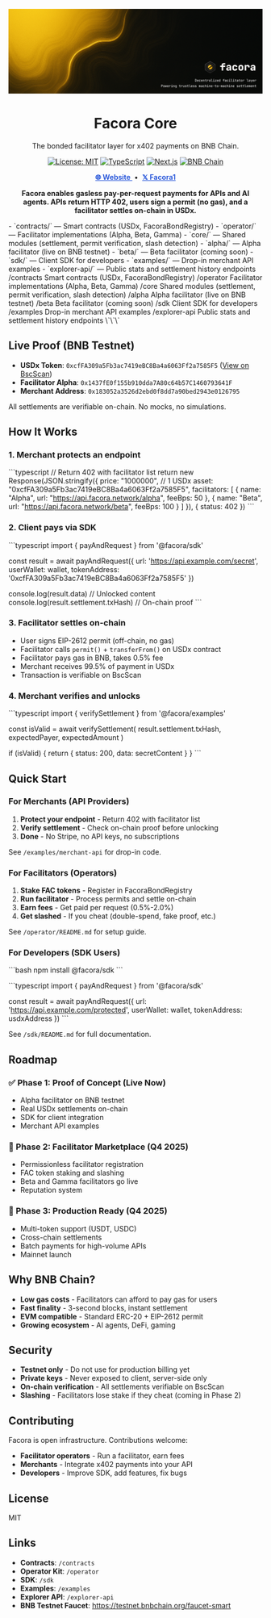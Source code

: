 <p align="center">
  <img src="assets/facora-banner.png" alt="Facora banner" />
</p>

<h1 align="center">Facora Core</h1>

<p align="center">The bonded facilitator layer for x402 payments on BNB Chain.</p>

<p align="center">
  <a href="https://opensource.org/licenses/MIT"><img src="https://img.shields.io/badge/License-MIT-yellow.svg" alt="License: MIT" /></a>
  <a href="https://www.typescriptlang.org/"><img src="https://img.shields.io/badge/TypeScript-5.2-blue" alt="TypeScript" /></a>
  <a href="https://nextjs.org/"><img src="https://img.shields.io/badge/Next.js-14.0-black" alt="Next.js" /></a>
  <a href="https://testnet.bscscan.com/"><img src="https://img.shields.io/badge/BNB%20Chain-Testnet-yellow" alt="BNB Chain" /></a>
</p>

<p align="center">
  <a href="https://facora.org/" style="color:#1d4ed8;text-decoration:underline;font-weight:600;">
    🌐 Website
  </a>
  &nbsp;•&nbsp;
  <a href="https://x.com/facora1" style="color:#1d4ed8;text-decoration:underline;font-weight:600;">
    𝕏 Facora1
  </a>
</p>

<p align="center"><strong>Facora enables gasless pay-per-request payments for APIs and AI agents. APIs return HTTP 402, users sign a permit (no gas), and a facilitator settles on-chain in USDx.</strong></p>
- `contracts/` — Smart contracts (USDx, FacoraBondRegistry)
- `operator/` — Facilitator implementations (Alpha, Beta, Gamma)
  - `core/` — Shared modules (settlement, permit verification, slash detection)
  - `alpha/` — Alpha facilitator (live on BNB testnet)
  - `beta/` — Beta facilitator (coming soon)
- `sdk/` — Client SDK for developers
- `examples/` — Drop-in merchant API examples
- `explorer-api/` — Public stats and settlement history endpoints
/contracts          Smart contracts (USDx, FacoraBondRegistry)
/operator           Facilitator implementations (Alpha, Beta, Gamma)
  /core             Shared modules (settlement, permit verification, slash detection)
  /alpha            Alpha facilitator (live on BNB testnet)
  /beta             Beta facilitator (coming soon)
/sdk                Client SDK for developers
/examples           Drop-in merchant API examples
/explorer-api       Public stats and settlement history endpoints
\`\`\`

## Live Proof (BNB Testnet)

- **USDx Token**: `0xcfFA309a5Fb3ac7419eBC8Ba4a6063Ff2a7585F5` ([View on BscScan](https://testnet.bscscan.com/token/0xcfFA309a5Fb3ac7419eBC8Ba4a6063Ff2a7585F5))
- **Facilitator Alpha**: `0x1437fE0f155b910dda7A80c64b57C1460793641F`
- **Merchant Address**: `0x183052a3526d2ebd0f8dd7a90bed2943e0126795`

All settlements are verifiable on-chain. No mocks, no simulations.

## How It Works

### 1. Merchant protects an endpoint

\`\`\`typescript
// Return 402 with facilitator list
return new Response(JSON.stringify({
  price: "1000000",  // 1 USDx
  asset: "0xcfFA309a5Fb3ac7419eBC8Ba4a6063Ff2a7585F5",
  facilitators: [
    { name: "Alpha", url: "https://api.facora.network/alpha", feeBps: 50 },
    { name: "Beta", url: "https://api.facora.network/beta", feeBps: 100 }
  ]
}), { status: 402 })
\`\`\`

### 2. Client pays via SDK

\`\`\`typescript
import { payAndRequest } from '@facora/sdk'

const result = await payAndRequest({
  url: 'https://api.example.com/secret',
  userWallet: wallet,
  tokenAddress: '0xcfFA309a5Fb3ac7419eBC8Ba4a6063Ff2a7585F5'
})

console.log(result.data)              // Unlocked content
console.log(result.settlement.txHash) // On-chain proof
\`\`\`

### 3. Facilitator settles on-chain

- User signs EIP-2612 permit (off-chain, no gas)
- Facilitator calls `permit()` + `transferFrom()` on USDx contract
- Facilitator pays gas in BNB, takes 0.5% fee
- Merchant receives 99.5% of payment in USDx
- Transaction is verifiable on BscScan

### 4. Merchant verifies and unlocks

\`\`\`typescript
import { verifySettlement } from '@facora/examples'

const isValid = await verifySettlement(
  result.settlement.txHash,
  expectedPayer,
  expectedAmount
)

if (isValid) {
  return { status: 200, data: secretContent }
}
\`\`\`

## Quick Start

### For Merchants (API Providers)

1. **Protect your endpoint** - Return 402 with facilitator list
2. **Verify settlement** - Check on-chain proof before unlocking
3. **Done** - No Stripe, no API keys, no subscriptions

See `/examples/merchant-api` for drop-in code.

### For Facilitators (Operators)

1. **Stake FAC tokens** - Register in FacoraBondRegistry
2. **Run facilitator** - Process permits and settle on-chain
3. **Earn fees** - Get paid per request (0.5%-2.0%)
4. **Get slashed** - If you cheat (double-spend, fake proof, etc.)

See `/operator/README.md` for setup guide.

### For Developers (SDK Users)

\`\`\`bash
npm install @facora/sdk
\`\`\`

\`\`\`typescript
import { payAndRequest } from '@facora/sdk'

const result = await payAndRequest({
  url: 'https://api.example.com/protected',
  userWallet: wallet,
  tokenAddress: usdxAddress
})
\`\`\`

See `/sdk/README.md` for full documentation.

## Roadmap

### ✅ Phase 1: Proof of Concept (Live Now)
- Alpha facilitator on BNB testnet
- Real USDx settlements on-chain
- SDK for client integration
- Merchant API examples

### 🚧 Phase 2: Facilitator Marketplace (Q4 2025)
- Permissionless facilitator registration
- FAC token staking and slashing
- Beta and Gamma facilitators go live
- Reputation system

### 🔮 Phase 3: Production Ready (Q4 2025)
- Multi-token support (USDT, USDC)
- Cross-chain settlements
- Batch payments for high-volume APIs
- Mainnet launch

## Why BNB Chain?

- **Low gas costs** - Facilitators can afford to pay gas for users
- **Fast finality** - 3-second blocks, instant settlement
- **EVM compatible** - Standard ERC-20 + EIP-2612 permit
- **Growing ecosystem** - AI agents, DeFi, gaming

## Security

- **Testnet only** - Do not use for production billing yet
- **Private keys** - Never exposed to client, server-side only
- **On-chain verification** - All settlements verifiable on BscScan
- **Slashing** - Facilitators lose stake if they cheat (coming in Phase 2)

## Contributing

Facora is open infrastructure. Contributions welcome:

- **Facilitator operators** - Run a facilitator, earn fees
- **Merchants** - Integrate x402 payments into your API
- **Developers** - Improve SDK, add features, fix bugs

## License

MIT

## Links

- **Contracts**: `/contracts`
- **Operator Kit**: `/operator`
- **SDK**: `/sdk`
- **Examples**: `/examples`
- **Explorer API**: `/explorer-api`
- **BNB Testnet Faucet**: https://testnet.bnbchain.org/faucet-smart
